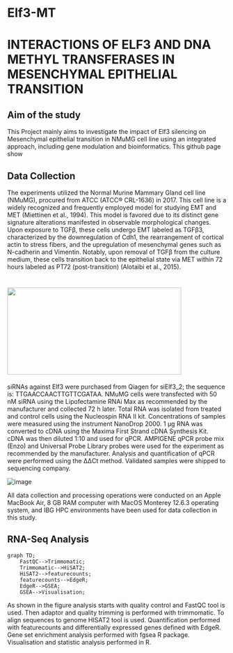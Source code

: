 # Elf3-MT
# **INTERACTIONS OF ELF3 AND DNA METHYL TRANSFERASES IN MESENCHYMAL EPITHELIAL TRANSITION**

## Aim of the study
This Project mainly aims to investigate the impact of Elf3 silencing on Mesenchymal epithelial transition in NMuMG cell line using an integrated approach, including gene modulation and bioinformatics. This github page show

## Data Collection
The experiments utilized the Normal Murine Mammary Gland cell line (NMuMG), procured from ATCC (ATCC® CRL-1636) in 2017. This cell line is a widely recognized and frequently employed model for studying EMT and MET (Miettinen et al., 1994). This model is favored due to its distinct gene signature alterations manifested in observable morphological changes. Upon exposure to TGFβ, these cells undergo EMT labeled as TGFβ3, characterized by the downregulation of Cdh1, the rearrangement of cortical actin to stress fibers, and the upregulation of mesenchymal genes such as N-cadherin and Vimentin. Notably, upon removal of TGFβ from the culture medium, these cells transition back to the epithelial state via MET within 72 hours labeled as PT72 (post-transition) (Alotaibi et al., 2015).

# <img src='https://github.com/serayyetkin/Elf3-MT/assets/73422665/9ae07972-bb33-4b11-9c6a-ed2377f53c23' width="400" height="200">

siRNAs against Elf3 were purchased from Qiagen for siElf3_2; the sequence is: TTGAACCAACTTGTTCGATAA. NMuMG cells were transfected with 50 nM siRNA using the Lipofectamine RNAi Max as recommended by the manufacturer and collected 72 h later. Total RNA was isolated from treated and control cells using the Nucleospin RNA II kit. Concentrations of samples were measured using the instrument NanoDrop 2000. 1 µg RNA was converted to cDNA using the Maxima First Strand cDNA Synthesis Kit. cDNA was then diluted 1:10 and used for qPCR. AMPIGENE qPCR probe mix (Enzo) and Universal Probe Library probes were used for the experiment as recommended by the manufacturer. Analysis and quantification of qPCR were performed using the ΔΔCt method. Validated samples were shipped to sequencing company.

![image](https://github.com/serayyetkin/Elf3-MT/assets/73422665/c3f73764-61b7-40b5-abd0-9deb70c8a2fc)


All data collection and processing operations were conducted on an Apple MacBook Air, 8 GB RAM computer with MacOS Monterey 12.6.3 operating system, and IBG HPC environments have been used for data collection in this study.

## RNA-Seq Analysis 

```mermaid
graph TD;
    FastQC-->Trimmomatic;
    Trimmomatic-->HiSAT2;
    HiSAT2-->featurecounts;
    featurecounts-->EdgeR;
    EdgeR-->GSEA;
    GSEA-->Visualisation;
```
As shown in the figure analysis starts with quality control and FastQC tool is used. Then adaptor and quality trimming is performed with trimmomatic. To align sequences to genome HISAT2 tool is used. Quantification performed with featurecounts and differentially expressed genes defined with EdgeR. Gene set enrichment analysis performed with fgsea R package. Visualisation and statistic analysis performed in R.

